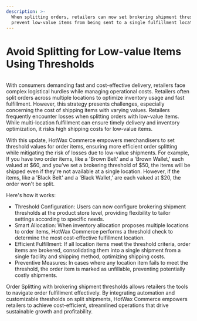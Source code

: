 ```yaml
---
description: >-
  When splitting orders, retailers can now set brokering shipment thresholds to
  prevent low-value items from being sent to a single fulfillment location.
---
```


# Avoid Splitting for Low-value Items Using Thresholds

<figure><img src="https://www.hotwax.co/hubfs/PU1-%20Set%20Brokering%20Threshold.png" alt=""><figcaption></figcaption></figure>

With consumers demanding fast and cost-effective delivery, retailers face complex logistical hurdles while managing operational costs. Retailers often split orders across multiple locations to optimize inventory usage and fast fulfillment. However, this strategy presents challenges, especially concerning the cost of shipping items with varying values. Retailers frequently encounter losses when splitting orders with low-value items. While multi-location fulfillment can ensure timely delivery and inventory optimization, it risks high shipping costs for low-value items.

With this update, HotWax Commerce empowers merchandisers to set threshold values for order items, ensuring more efficient order splitting while mitigating the risk of losses due to low-value shipments. For example, If you have two order items, like a 'Brown Belt' and a 'Brown Wallet,' each valued at $60, and you've set a brokering threshold of $50, the items will be shipped even if they're not available at a single location. However, if the items, like a 'Black Belt' and a 'Black Wallet,' are each valued at $20, the order won't be split.

Here's how it works:

* Threshold Configuration: Users can now configure brokering shipment thresholds at the product store level, providing flexibility to tailor settings according to specific needs.
* Smart Allocation: When inventory allocation proposes multiple locations to order items, HotWax Commerce performs a threshold check to determine the most cost-effective fulfillment location.
* Efficient Fulfillment: If all location items meet the threshold criteria, order items are brokered, consolidating them into a single shipment from a single facility and shipping method, optimizing shipping costs.
* Preventive Measures: In cases where any location item fails to meet the threshold, the order item is marked as unfillable, preventing potentially costly shipments.

Order Splitting with brokering shipment thresholds allows retailers the tools to navigate order fulfillment effectively. By integrating automation and customizable thresholds on split shipments, HotWax Commerce empowers retailers to achieve cost-efficient, streamlined operations that drive sustainable growth and profitability.
